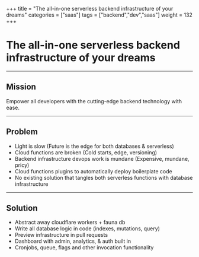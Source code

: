 +++
title = "The all-in-one serverless backend infrastructure of your dreams"
categories = ["saas"]
tags = ["backend","dev","saas"]
weight = 132
+++

# The all-in-one serverless backend infrastructure of your dreams

---

## Mission

Empower all developers with the cutting-edge backend technology with ease.

---

## Problem

- Light is slow (Future is the edge for both databases & serverless)
- Cloud functions are broken (Cold starts, edge, versioning)
- Backend infrastructure devops work is mundane (Expensive, mundane, pricy)
- Cloud functions plugins to automatically deploy boilerplate code
- No existing solution that tangles both serverless functions with database infrastructure

---

## Solution

- Abstract away cloudflare workers + fauna db
- Write all database logic in code (indexes, mutations, query)
- Preview infrastructure in pull requests
- Dashboard with admin, analytics, & auth built in
- Cronjobs, queue, flags and other invocation functionality
